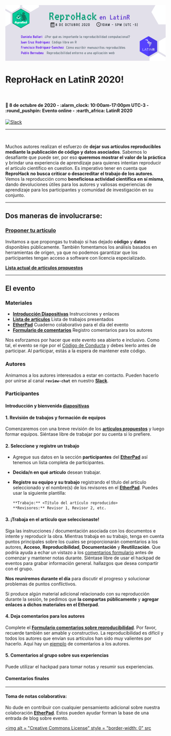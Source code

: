
<!-- README.md is generated from README.Rmd. Please edit that file -->

![](https://github.com/flor14/latinr-reprohack/blob/master/reprohack_latinr_banner.png)

# **ReproHack en LatinR 2020**\!

<br>

#### :date: **8 de octubre de 2020** - :alarm\_clock: **10:00am-17:00pm UTC-3** - :round\_pushpin: **Evento online** - :earth\_africa: **LatinR 2020**

[![Slack](https://img.shields.io/badge/slack-join%20us-brightgreen)](https://reprohack-autoinvite.herokuapp.com/)

-----

<br>

Muchos autores realizan el esfuerzo de **dejar sus artículos reproducibles mediante la publicación de código y datos asociados**. Sabemos lo desafiante que puede ser, por eso **queremos mostrar el valor de la práctica** y brindar una experiencia de aprendizaje para quienes intentan reproducir el artículo científico en cuestion.
Es imperativo tener en cuenta que **ReproHack no busca criticar o desacreditar el trabajo de los autores**. Vemos la reproducción como **beneficiosa
actividad científica en sí misma**, dando devoluciones útiles para los autores y valiosas experiencias de aprendizaje para los participantes y comunidad de investigación en su conjunto.

-----

## **Dos maneras de involucrarse:**

### **[Proponer tu artículo](https://forms.gle/vMk25vCevMg2QiYQ9)**

Invitamos a que propongas tu trabajo si has dejado **código** y **datos** disponibles públicamente. También fomentamos los análisis basados en
herramientas de origen, ya que no podemos garantizar que los participantes tengan acceso a software con licencia especializado.

[**Lista actual de artículos propuestos**](https://sheffield-university.shinyapps.io/n8cir-reprohacks/)


-----

## **El evento**

### Materiales

  - [**Introducción Diapositivas**](https://annakrystalli.me/n8cir-reprohacks/slides/#1)
    Instrucciones y enlaces
  - [**Lista de artículos**](https://sheffield-university.shinyapps.io/n8cir-reprohacks/)
    Lista de trabajos presentados
  - [**EtherPad**](https://bit.ly/remote-reprohack-hackpad)
    Cuaderno colaborativo para el día del evento
  - [**Formulario de comentarios**](https://forms.gle/wvXfjNT7HbkqH2Rj7) 
    Registro comentarios para los autores

Nos esforzamos por hacer que este evento sea abierto e inclusivo. Como tal, el evento se rige por el [Código de Conducta](https://github.com/reprohack/reprohack-hq/blob/master/CODE_OF_CONDUCT.md) y debes leerlo antes de participar. Al participar, estás
a la espera de mantener este código.

### **Autores**

Animamos a los autores interesados a estar en contacto. Pueden hacerlo por unirse al canal **`review-chat`** en nuestro [**Slack**](https://reprohack-autoinvite.herokuapp.com/). 

### **Participantes**

#### **Introducción y bienvenida** [diapositivas](https://annakrystalli.me/n8cir-reprohacks/slides/#1)

#### **1. Revisión de trabajos y formación de equipos**

Comenzaremos con una breve revisión de los [**artículos propuestos**](https://sheffield-university.shinyapps.io/n8cir-reprohacks/) y luego formar equipos. Siéntase libre de trabajar por su cuenta si lo prefiere.

#### **2. Seleccione y registre un trabajo**

  - Agregue sus datos en la sección **participantes** del [**EtherPad**](https://etherpad.wikimedia.org/p/reprohack_latinr2020) así tenemos un
    lista completa de participantes.

  - **Decida/n en qué artículo** desean trabajar.

  - **Registre su equipo y su trabajo** registrando el título del artículo seleccionado y el nombre(s) de los revisores en el [**EtherPad**](https://etherpad.wikimedia.org/p/reprohack_latinr2020). Puedes usar la siguiente plantilla:
    
        **Trabajo:** <Título del artículo reproducido>
        **Revisores:** Revisor 1, Revisor 2, etc.

#### **3. ¡Trabaja en el artículo que seleccionaste!**

Siga las instrucciones / documentación asociada con los documentos e intente y reproducir la obra. Mientras trabaja en su trabajo, tenga en cuenta
puntos principales sobre los cuales se proporcionarán comentarios a los autores, **Acceso**, **Reproducibilidad**, **Documentación** y **Reutilización**. Que podría ayuda a echar un vistazo a los [comentarios formulario](https://forms.gle/wvXfjNT7HbkqH2Rj7) antes de comenzar y mantener notas durante. Siéntase libre de usar el hackpad de eventos para grabar información general. hallazgos que desea compartir con el grupo.

**Nos reuniremos durante el día** para discutir el progreso y solucionar problemas de puntos conflictivos.

Si produce algún material adicional relacionado con su reproducción durante la sesión, te pedimos que **la compartas públicamente** y **agregar enlaces a dichos materiales en el Etherpad**.

#### **4. Deja comentarios para los autores**

Complete el [**Formulario comentarios sobre reproducibilidad**](https://forms.gle/wvXfjNT7HbkqH2Rj7). Por favor, recuerde también ser
amable y constructivo. La reproducibilidad es difícil y todos los autores que envían sus artículos han sido muy valientes por hacerlo. Aquí hay un
[ejemplo](https://github.com/annakrystalli/write-ups/blob/master/assets/OpenCon_ReproHack%20feedback_form.pdf) de comentarios a los autores.

#### **5. Comentarios al grupo sobre sus experiencias**

Puede utilizar el hackpad para tomar notas y resumir sus experiencias.

#### **Comentarios finales**

-----

#### Toma de notas colaborativa:

No dude en contribuir con cualquier pensamiento adicional sobre nuestra colaboración [**EtherPad**](https://bit.ly/remote-reprohack-hackpad). Estos pueden ayudar forman la base de una entrada de blog sobre evento.

<a rel="license" href="http://creativecommons.org/licenses/by/4.0/"> <img alt = "Creative Commons License" style = "border-width: 0" src
